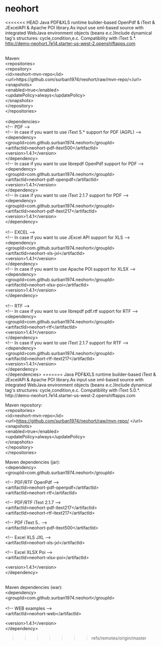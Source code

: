 neohort
=======
 
<<<<<<< HEAD
Java PDF&amp;XLS runtime builder-based OpenPdf &amp; iText &amp; JExcelAPI &amp; Apache POI library.As input use xml-based source with integrated WebJava environment objects (beans e.c.)Include dynamical tag's structures: cycle,condition,e.c. Compatibility with iText 5.*. http://demo-neohort.7e14.starter-us-west-2.openshiftapps.com

<br>
Maven:<br>
&lt;repositories&gt;<br>
&#9;	&lt;repository&gt;<br>
&#9;&#9;	&lt;id&gt;neohort-mvn-repo&lt;/id&gt;<br>
&#9;&#9;	&lt;url&gt;https://github.com/surban1974/neohort/raw/mvn-repo/&lt;/url&gt;<br>
&#9;&#9;	&lt;snapshots&gt;<br>
&#9;&#9;&#9;		&lt;enabled&gt;true&lt;/enabled&gt;<br>
&#9;&#9;&#9;		&lt;updatePolicy&gt;always&lt;/updatePolicy&gt;<br>
&#9;&#9;	&lt;/snapshots&gt;<br>
&#9;	&lt;/repository&gt;<br>
&lt;/repositories&gt;<br> 
<br>
&lt;dependencies&gt;<br> 
&lt;!-- PDF --&gt;<br>
&lt;!-- In case if you want to use iText 5.* support for PDF (AGPL) --&gt;<br>
&#9;	&lt;dependency&gt;<br>
&#9;&#9;	&lt;groupId&gt;com.github.surban1974.neohort&lt;/groupId&gt;<br>
&#9;&#9;	&lt;artifactId&gt;neohort-pdf-itext500&lt;/artifactId&gt;<br>
&#9;&#9;	&lt;version&gt;1.4.1&lt;/version&gt;<br>
&#9;	&lt;/dependency&gt;<br>
&lt;!-- In case if you want to use librepdf OpenPdf support for PDF --&gt;<br>
&#9;	&lt;dependency&gt;<br>
&#9;&#9;	&lt;groupId&gt;com.github.surban1974.neohort&lt;/groupId&gt;<br>
&#9;&#9;	&lt;artifactId&gt;neohort-pdf-openpdf&lt;/artifactId&gt;<br>
&#9;&#9;	&lt;version&gt;1.4.1&lt;/version&gt;<br>
&#9;	&lt;/dependency&gt;<br>
&lt;!-- In case if you want to use iText 2.1.7 support for PDF --&gt;<br>
&#9;	&lt;dependency&gt;<br>
&#9;&#9;	&lt;groupId&gt;com.github.surban1974.neohort&lt;/groupId&gt;<br>
&#9;&#9;	&lt;artifactId&gt;neohort-pdf-itext217&lt;/artifactId&gt;<br>
&#9;&#9;	&lt;version&gt;1.4.1&lt;/version&gt;<br>
&#9;	&lt;/dependency&gt;<br>
<br>
&lt;!-- EXCEL --&gt;<br>
&lt;!-- In case if you want to use JExcel API support for XLS --&gt;<br>	
&#9;	&lt;dependency&gt;<br>
&#9;&#9;	&lt;groupId&gt;com.github.surban1974.neohort&lt;/groupId&gt;<br>
&#9;&#9;	&lt;artifactId&gt;neohort-xls-jxl&lt;/artifactId&gt;<br>
&#9;&#9;	&lt;version&gt;1.4.1&lt;/version&gt;<br>
&#9;	&lt;/dependency&gt;<br>
&lt;!-- In case if you want to use Apache POI support for XLSX --&gt;<br>	
&#9;	&lt;dependency&gt;<br>
&#9;&#9;	&lt;groupId&gt;com.github.surban1974.neohort&lt;/groupId&gt;<br>
&#9;&#9;	&lt;artifactId&gt;neohort-xlsx-poi&lt;/artifactId&gt;<br>
&#9;&#9;	&lt;version&gt;1.4.1&lt;/version&gt;<br>
&#9;	&lt;/dependency&gt;<br>
<br>	
&lt;!-- RTF --&gt;<br>	
&lt;!-- In case if you want to use librepdf pdf.rtf support for RTF --&gt;<br>	
&#9;	&lt;dependency&gt;<br>
&#9;&#9;	&lt;groupId&gt;com.github.surban1974.neohort&lt;/groupId&gt;<br>
&#9;&#9;	&lt;artifactId&gt;neohort-rtf&lt;/artifactId&gt;<br>
&#9;&#9;	&lt;version&gt;1.4.1&lt;/version&gt;<br>
&#9;	&lt;/dependency&gt;<br>
&lt;!-- In case if you want to use iText 2.1.7 support for RTF --&gt;<br>
&#9;	&lt;dependency&gt;<br>
&#9;&#9;	&lt;groupId&gt;com.github.surban1974.neohort&lt;/groupId&gt;<br>
&#9;&#9;	&lt;artifactId&gt;neohort-rtf-itext217&lt;/artifactId&gt;<br>
&#9;&#9;	&lt;version&gt;1.4.1&lt;/version&gt;<br>
&#9;	&lt;/dependency&gt;<br>	
&lt;/dependencies&gt;   
=======
Java PDF&amp;XLS runtime builder-based iText &amp; JExcelAPI &amp; Apache POI library.As input use xml-based source with integrated WebJava environment objects (beans e.c.)Include dynamical tag's structures: cycle,condition,e.c. Compatibility with iText 5.0.*. http://demo-neohort.7e14.starter-us-west-2.openshiftapps.com

Maven repository:<br>
&lt;repositories&gt;<br>
&lt;id&gt;neohort-mvn-repo&lt;/id&gt;<br>
&lt;url&gt;https://github.com/surban1974/neohort/raw/mvn-repo/ &lt;/url&gt;<br>
&lt;snapshots&gt;<br>
&lt;enabled&gt;true&lt;/enabled&gt;<br>
&lt;updatePolicy&gt;always&lt;/updatePolicy&gt;<br>
&lt;/snapshots&gt;<br>
&lt;/repository&gt;<br>
&lt;/repositories&gt;<br>

Maven dependencies (jar):<br>
&lt;dependency&gt;<br>
&lt;groupId&gt;com.github.surban1974.neohort&lt;/groupId&gt;<br>

&lt;!-- PDF/RTF OpenPdf --&gt;<br>
&lt;artifactId&gt;neohort-pdf-openpdf&lt;/artifactId&gt;<br>
&lt;artifactId&gt;neohort-rtf&lt;/artifactId&gt;<br>

&lt;!-- PDF/RTF iText 2.1.7 --&gt;<br>
&lt;artifactId&gt;neohort-pdf-itext217&lt;/artifactId&gt;<br>
&lt;artifactId&gt;neohort-rtf-itext217&lt;/artifactId&gt;<br>

&lt;!-- PDF iText 5.*.* --&gt;<br>
&lt;artifactId&gt;neohort-pdf-itext500&lt;/artifactId&gt;<br>

&lt;!-- Excel XLS JXL --&gt;<br>
&lt;artifactId&gt;neohort-xls-jxl&lt;/artifactId&gt;<br>

&lt;!-- Excel XLSX Poi --&gt;<br>
&lt;artifactId&gt;neohort-xlsx-poi&lt;/artifactId&gt;<br>

&lt;version&gt;1.4.1&lt;/version&gt;<br>
&lt;/dependency&gt;<br>

<br>
Maven dependencies (war):<br>
&lt;dependency&gt;<br>
&lt;groupId&gt;com.github.surban1974.neohort&lt;/groupId&gt;<br>

<br>
&lt;!-- WEB examples --&gt;<br>
&lt;artifactId&gt;neohort-web&lt;/artifactId&gt;<br>

&lt;version&gt;1.4.1&lt;/version&gt;<br>
&lt;/dependency&gt;<br>

>>>>>>> refs/remotes/origin/master
